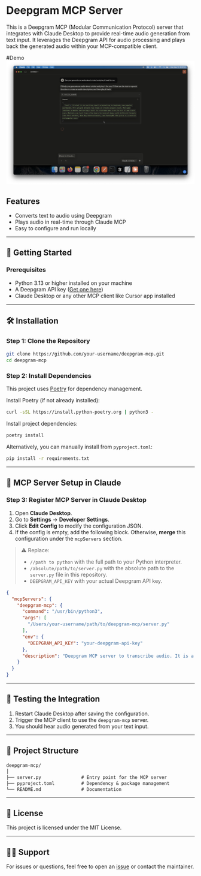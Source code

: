 # Deepgram MCP Server

This is a Deepgram MCP (Modular Communication Protocol) server that integrates with Claude Desktop to provide real-time audio generation from text input. It leverages the Deepgram API for audio processing and plays back the generated audio within your MCP-compatible client.

#Demo
[![Watch the video](demo_thumbnail.png)](claude_deepgram_recording.mp4)


## Features

- Converts text to audio using Deepgram
- Plays audio in real-time through Claude MCP
- Easy to configure and run locally

---

## 🚀 Getting Started

### Prerequisites

- Python 3.13 or higher installed on your machine
- A Deepgram API key ([Get one here](https://developers.deepgram.com/))
- Claude Desktop or any other MCP client like Cursor app installed

---

## 🛠️ Installation

### Step 1: Clone the Repository

```bash
git clone https://github.com/your-username/deepgram-mcp.git
cd deepgram-mcp
```

### Step 2: Install Dependencies

This project uses [Poetry](https://python-poetry.org/) for dependency management.

Install Poetry (if not already installed):

```bash
curl -sSL https://install.python-poetry.org | python3 -
```

Install project dependencies:

```bash
poetry install
```

Alternatively, you can manually install from `pyproject.toml`:

```bash
pip install -r requirements.txt
```

---

## 🧩 MCP Server Setup in Claude

### Step 3: Register MCP Server in Claude Desktop

1. Open **Claude Desktop**.
2. Go to **Settings** → **Developer Settings**.
3. Click **Edit Config** to modify the configuration JSON.
4. If the config is empty, add the following block. Otherwise, **merge** this configuration under the `mcpServers` section.

> ⚠️ Replace:
> - `//path to python` with the full path to your Python interpreter.
> - `/absolute/path/to/server.py` with the absolute path to the `server.py` file in this repository.
> - `DEEPGRAM_API_KEY` with your actual Deepgram API key.

```json
{
  "mcpServers": {
    "deepgram-mcp": {
      "command": "/usr/bin/python3",
      "args": [
        "/Users/your-username/path/to/deepgram-mcp/server.py"
      ],
      "env": {
        "DEEPGRAM_API_KEY": "your-deepgram-api-key"
      },
      "description": "Deepgram MCP server to transcribe audio. It is a STT server that uses the Deepgram API to transcribe audio."
    }
  }
}
```

---

## 🧪 Testing the Integration

1. Restart Claude Desktop after saving the configuration.
2. Trigger the MCP client to use the `deepgram-mcp` server.
3. You should hear audio generated from your text input.

---

## 📁 Project Structure

```
deepgram-mcp/
│
├── server.py               # Entry point for the MCP server
├── pyproject.toml          # Dependency & package management
└── README.md               # Documentation
```

---

## 📄 License

This project is licensed under the MIT License.

---

## 🙋‍♂️ Support

For issues or questions, feel free to open an [issue](https://github.com/your-username/deepgram-mcp/issues) or contact the maintainer.
